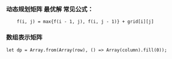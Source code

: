 
### 动态规划矩阵 最优解 常见公式：
```
    f(i, j) = max{f(i - 1, j), f(i, j - 1)} + grid[i][j]
```

### 数组表示矩阵
```
let dp = Array.from(Array(row), () => Array(column).fill(0));
```
